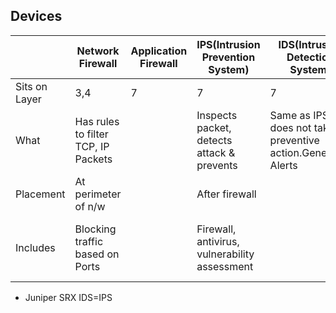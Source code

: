 ## Devices

||Network Firewall|Application Firewall|IPS(Intrusion Prevention System)|IDS(Intrusion Detection System)|UTM(Unified Threat Management)|
|---|---|---|---|---|---|
|Sits on Layer|3,4|7|7|7|7|
|What|Has rules to filter TCP, IP Packets||Inspects packet, detects attack & prevents|Same as IPS but does not take preventive action.Generates Alerts||
|Placement|At perimeter of n/w||After firewall|||
|Includes|Blocking traffic based on Ports||Firewall, antivirus, vulnerability assessment||Antivirus, Antispam, Web filtering and Content filtering|

- Juniper SRX IDS=IPS
